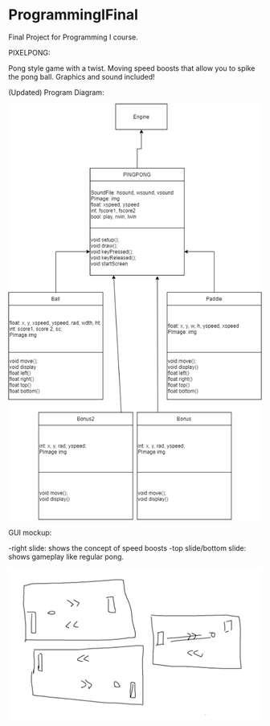 # ProgrammingIFinal
Final Project for Programming I course.

PIXELPONG:

Pong style game with a twist. Moving speed boosts that allow you to spike the pong ball. Graphics and sound included!

(Updated) Program Diagram:

![Diagram](https://github.com/Ctrl-SimonLi/ProgrammingIFinal/blob/main/images/FPdiagram.png)

GUI mockup:

-right slide: shows the concept of speed boosts
-top slide/bottom slide: shows gameplay like regular pong.

![GUI](https://github.com/Ctrl-SimonLi/ProgrammingIFinal/blob/main/images/gui%20mockup.png)




